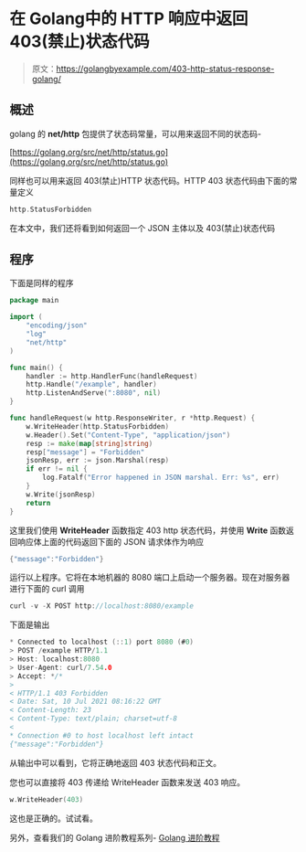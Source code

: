 # 在 Golang中的 HTTP 响应中返回 403(禁止)状态代码

> 原文：<https://golangbyexample.com/403-http-status-response-golang/>

## **概述**

golang 的 **net/http** 包提供了状态码常量，可以用来返回不同的状态码-

[https://golang.org/src/net/http/status.go](https://golang.org/src/net/http/status.go)

同样也可以用来返回 403(禁止)HTTP 状态代码。HTTP 403 状态代码由下面的常量定义

```go
http.StatusForbidden
```

在本文中，我们还将看到如何返回一个 JSON 主体以及 403(禁止)状态代码

## **程序**

下面是同样的程序

```go
package main

import (
	"encoding/json"
	"log"
	"net/http"
)

func main() {
	handler := http.HandlerFunc(handleRequest)
	http.Handle("/example", handler)
	http.ListenAndServe(":8080", nil)
}

func handleRequest(w http.ResponseWriter, r *http.Request) {
	w.WriteHeader(http.StatusForbidden)
	w.Header().Set("Content-Type", "application/json")
	resp := make(map[string]string)
	resp["message"] = "Forbidden"
	jsonResp, err := json.Marshal(resp)
	if err != nil {
		log.Fatalf("Error happened in JSON marshal. Err: %s", err)
	}
	w.Write(jsonResp)
	return
}
```

这里我们使用 **WriteHeader** 函数指定 403 http 状态代码，并使用 **Write** 函数返回响应体上面的代码返回下面的 JSON 请求体作为响应

```go
{"message":"Forbidden"}
```

运行以上程序。它将在本地机器的 8080 端口上启动一个服务器。现在对服务器进行下面的 curl 调用

```go
curl -v -X POST http://localhost:8080/example
```

下面是输出

```go
* Connected to localhost (::1) port 8080 (#0)
> POST /example HTTP/1.1
> Host: localhost:8080
> User-Agent: curl/7.54.0
> Accept: */*
> 
< HTTP/1.1 403 Forbidden
< Date: Sat, 10 Jul 2021 08:16:22 GMT
< Content-Length: 23
< Content-Type: text/plain; charset=utf-8
< 
* Connection #0 to host localhost left intact
{"message":"Forbidden"}
```

从输出中可以看到，它将正确地返回 403 状态代码和正文。

您也可以直接将 403 传递给 WriteHeader 函数来发送 403 响应。

```go
w.WriteHeader(403)
```

这也是正确的。试试看。

另外，查看我们的 Golang 进阶教程系列- [Golang 进阶教程](https://golangbyexample.com/golang-comprehensive-tutorial/)